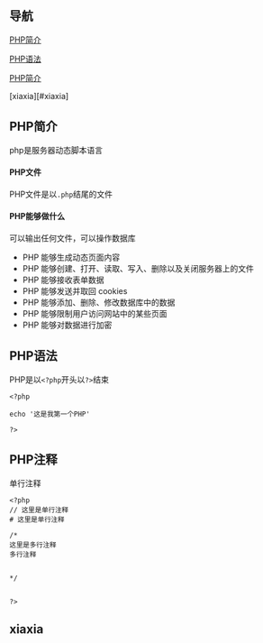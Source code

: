 导航
--
[PHP简介](https://github.com/xiaqijian/xia-blog/edit/master/public/php/php%E7%AE%80%E4%BB%8B_1.md#PHP简介)

[PHP语法](#PHP语法)

[PHP简介](#PHP注释)

[xiaxia][#xiaxia]

PHP简介
--
php是服务器动态脚本语言

#### PHP文件
PHP文件是以`.php`结尾的文件

#### PHP能够做什么
可以输出任何文件，可以操作数据库
- PHP 能够生成动态页面内容
- PHP 能够创建、打开、读取、写入、删除以及关闭服务器上的文件
- PHP 能够接收表单数据
- PHP 能够发送并取回 cookies
- PHP 能够添加、删除、修改数据库中的数据
- PHP 能够限制用户访问网站中的某些页面
- PHP 能够对数据进行加密



PHP语法
--

PHP是以`<?php`开头以`?>`结束
```
<?php

echo '这是我第一个PHP'

?>
```
PHP注释
--
单行注释
```
<?php
// 这里是单行注释
# 这里是单行注释

/*
这里是多行注释
多行注释


*/


?>
```
xiaxia
--
